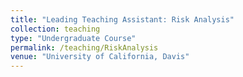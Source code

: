 ```yaml
---
title: "Leading Teaching Assistant: Risk Analysis"
collection: teaching
type: "Undergraduate Course"
permalink: /teaching/RiskAnalysis
venue: "University of California, Davis"
---
```





